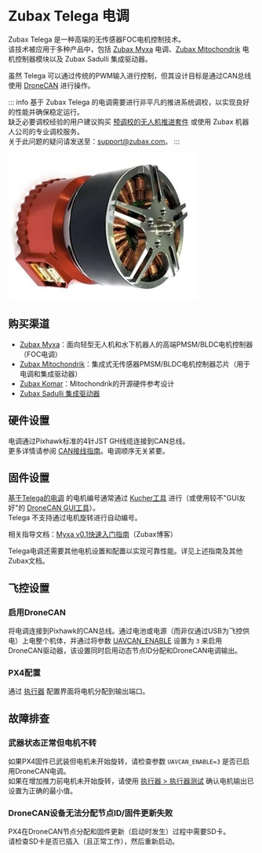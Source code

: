 # Zubax Telega 电调

Zubax Telega 是一种高端的无传感器FOC电机控制技术。  
该技术被应用于多种产品中，包括 [Zubax Myxa](https://zubax.com/products/myxa) 电调、[Zubax Mitochondrik](https://zubax.com/products/mitochondrik) 电机控制器模块以及 Zubax Sadulli 集成驱动器。

虽然 Telega 可以通过传统的PWM输入进行控制，但其设计目标是通过CAN总线使用 [DroneCAN](index.md) 进行操作。

::: info
基于 Zubax Telega 的电调需要进行非平凡的推进系统调校，以实现良好的性能并确保稳定运行。  
缺乏必要调校经验的用户建议购买 [预调校的无人机推进套件](https://zubax.com/products/uav_propulsion_kits) 或使用 Zubax 机器人公司的专业调校服务。  
关于此问题的疑问请发送至：[support@zubax.com](mailto:support@zubax.com)。
:::

![Sadulli - Top](../../assets/peripherals/esc_usavcan_zubax_sadulli/sadulli_top.jpg)

## 购买渠道

- [Zubax Myxa](https://zubax.com/products/myxa)：面向轻型无人机和水下机器人的高端PMSM/BLDC电机控制器（FOC电调）
- [Zubax Mitochondrik](https://zubax.com/products/mitochondrik)：集成式无传感器PMSM/BLDC电机控制器芯片（用于电调和集成驱动器）
- [Zubax Komar](https://shop.zubax.com/products/komar-motor-controller-open-hardware-reference-design-for-mitochondrik?variant=32931555868771)：Mitochondrik的开源硬件参考设计
- [Zubax Sadulli 集成驱动器](https://shop.zubax.com/collections/integrated-drives/products/sadulli-integrated-drive-open-hardware-reference-design-for-mitochondrik?variant=27740841181283)

## 硬件设置

电调通过Pixhawk标准的4针JST GH线缆连接到CAN总线。  
更多详情请参阅 [CAN接线指南](../can/index.md#wiring)。电调顺序无关紧要。

## 固件设置

[基于Telega的电调](https://zubax.com/products/telega) 的电机编号通常通过 [Kucher工具](https://files.zubax.com/products/com.zubax.kucher/) 进行（或使用较不"GUI友好"的 [DroneCAN GUI工具](https://dronecan.github.io/GUI_Tool/Overview/)）。  
Telega 不支持通过电机旋转进行自动编号。

相关指导文档：[Myxa v0.1快速入门指南](https://forum.zubax.com/t/quick-start-guide-for-myxa-v0-1/911)（Zubax博客）

Telega电调还需要其他电机设置和配置以实现可靠性能。详见上述指南及其他Zubax文档。

## 飞控设置

### 启用DroneCAN

将电调连接到Pixhawk的CAN总线。通过电池或电源（而非仅通过USB为飞控供电）上电整个机体，并通过将参数 [UAVCAN_ENABLE](../advanced_config/parameter_reference.md#UAVCAN_ENABLE) 设置为 `3` 来启用DroneCAN驱动器，该设置同时启用动态节点ID分配和DroneCAN电调输出。

### PX4配置

通过 [执行器](../config/actuators.md#actuator-testing) 配置界面将电机分配到输出端口。

## 故障排查

### 武器状态正常但电机不转

如果PX4固件已武装但电机未开始旋转，请检查参数 `UAVCAN_ENABLE=3` 是否已启用DroneCAN电调。  
如果在增加推力前电机未开始旋转，请使用 [执行器 > 执行器测试](../config/actuators.md#actuator-testing) 确认电机输出已设置为正确的最小值。

### DroneCAN设备无法分配节点ID/固件更新失败

PX4在DroneCAN节点分配和固件更新（启动时发生）过程中需要SD卡。  
请检查SD卡是否已插入（且正常工作），然后重新启动。